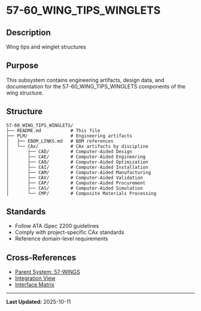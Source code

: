 # 57-60_WING_TIPS_WINGLETS

## Description

Wing tips and winglet structures

## Purpose

This subsystem contains engineering artifacts, design data, and documentation for the 57-60_WING_TIPS_WINGLETS components of the wing structure.

## Structure

```
57-60_WING_TIPS_WINGLETS/
├── README.md           # This file
├── PLM/                # Engineering artifacts
│   ├── EBOM_LINKS.md   # BOM references
│   └── CAx/            # CAx artifacts by discipline
│       ├── CAD/        # Computer-Aided Design
│       ├── CAE/        # Computer-Aided Engineering
│       ├── CAO/        # Computer-Aided Optimization
│       ├── CAI/        # Computer-Aided Installation
│       ├── CAM/        # Computer-Aided Manufacturing
│       ├── CAV/        # Computer-Aided Validation
│       ├── CAP/        # Computer-Aided Procurement
│       ├── CAS/        # Computer-Aided Simulation
│       └── CMP/        # Composite Materials Processing
```

## Standards

- Follow ATA iSpec 2200 guidelines
- Comply with project-specific CAx standards
- Reference domain-level requirements

## Cross-References

- [Parent System: 57-WINGS](../../README.md)
- [Integration View](../../INTEGRATION_VIEW.md)
- [Interface Matrix](../../INTERFACE_MATRIX/)

---

**Last Updated:** 2025-10-11
